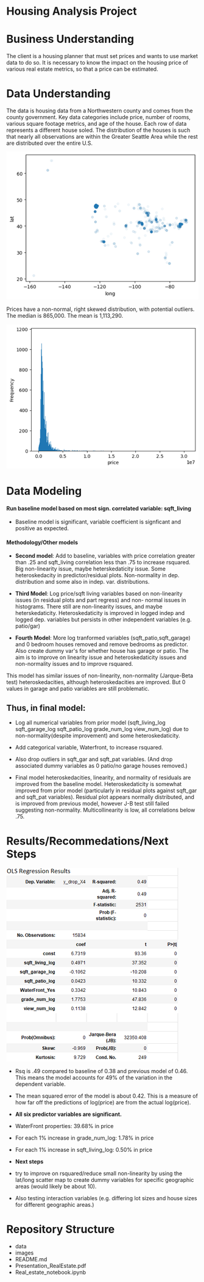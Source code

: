 # **Housing Analysis Project**

# Business Understanding
The client is a housing planner that must set prices and wants to use market data to do so.  It is necessary to know the impact on the housing price of various real estate metrics, so that a price can be estimated. 

# Data Understanding
The data is housing data from a Northwestern county and comes from the county government.  Key data categories include price, number of rooms, various square footage metrics, and age of the house. Each row of data represents a different house soled. The distribution of the houses is such that nearly all observations are within the Greater Seattle Area while the rest are distributed over the entire U.S.


![all_houses_map](./Images/all_houses_map.png)

Prices have a non-normal, right skewed distribution, with potential outliers.  The median is 865,000. The mean is 1,113,290. 

![Price_distribution](./Images/Price_distribution.png) 


# Data Modeling

#### Run baseline model based on most sign. correlated variable: sqft_living

- Baseline model is significant, variable coefficient is signficant and positive as expected.

#### Methodology/Other models

- **Second model**: Add to baseline, variables with price correlation greater than .25 and sqft_living correlation less than .75 to increase rsquared. Big non-linearity issue, maybe heterskedaticity issue. Some heteroskedacity in predictor/residual plots. Non-normality in dep.     distribution and some also in indep. var. distributions.

- **Third Model**: Log price/sqft living variables based on non-linearity issues (in residual plots and part regress) and non- normal issues in histograms. There still are non-linearity issues, and maybe heterskedaticity. Heteroskedaticity is improved in logged indep and logged dep. variables but persists in other independent variables (e.g. patio/gar)

- **Fourth Model**: More log tranformed variables (sqft_patio,sqft_garage) and 0 bedroom houses removed and remove bedrooms as predictor. Also create dummy var's for whether house has garage or patio. The aim is to improve on linearity issue and heteroskedaticity issues and non-normality issues and to improve rsquared.
       
This model has similar issues of non-linearity, non-normality (Jarque-Beta test) heteroskedacities, although heteroskedacities are       improved. But 0 values in garage and patio variables are still problematic.

## Thus, in final model:

- Log all numerical variables from prior model (sqft_living_log	sqft_garage_log	sqft_patio_log	grade_num_log	view_num_log) due to non-normality(despite improvement) and some heteroskedaticity.
- Add categorical variable, Waterfront, to increase rsquared.
- Also drop outliers in sqft_gar and sqft_pat variables. (And drop associated dummy variables as 0 patio/no garage houses removed.)
        
- Final model heteroskedacities, linearity, and normality of residuals are improved from the baseline model.  Heteroskedaticity is      somewhat improved from prior model (particularly in residual plots against sqft_gar and sqft_pat variables).  Residual plot appears normally distributed, and is improved from previous model, however J-B test still failed suggesting non-normality. Multicollinearity is low, all correlations below .75.
         
# Results/Recommedations/Next Steps

![OLS_Results](./Images/OLS_Results.png)

-  Rsq is .49 compared to baseline of  0.38 and previous model of 0.46. This means the model accounts for 49% of the variation in the dependent variable.

- The mean squared error of the model is about 0.42.  This is a measure of how far off the predictions of log(price) are from the actual log(price).

- **All six predictor variables are significant.**

- WaterFront properties: 39.68% in price
- For each 1% increase in grade_num_log: 1.78% in price
- For each 1% increase in sqft_living_log: 0.50% in price


- **Next steps**
- try to improve on rsquared/reduce small non-linearity by using the lat/long scatter map to create dummy variables for specific geographic areas (would likely be about 10). 
- Also testing interaction variables (e.g. differing lot sizes and house sizes for different geographic areas.)
    
# Repository Structure



- data
- images
- README.md
- Presentation_RealEstate.pdf
- Real_estate_notebook.ipynb